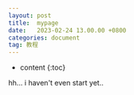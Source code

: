 ```yaml
---
layout: post
title:  mypage
date:   2023-02-24 13.00.00 +0800
categories: document
tag: 教程
---
```


* content
{:toc}


hh...
i haven't even start yet..
